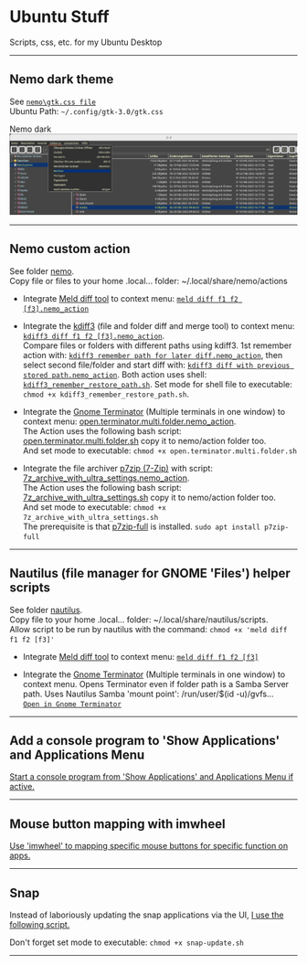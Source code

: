 # Ubuntu Stuff

Scripts, css, etc. for my Ubuntu Desktop

***

## Nemo dark theme

See [``nemo\gtk.css file``](./nemo/gtk.css)\
Ubuntu Path: ``~/.config/gtk-3.0/gtk.css``

Nemo dark
![Nemo dark](./img/NemoDark.png)

***

## Nemo custom action

See folder [nemo](./nemo/).\
Copy file or files to your home .local... folder: ~/.local/share/nemo/actions

- Integrate [Meld diff tool](https://de.wikipedia.org/wiki/Meld) to context menu: [``meld diff f1 f2 [f3].nemo_action``](./nemo/meld/meld%20diff%20f1%20f2%20%5Bf3%5D.nemo_action)

- Integrate the [kdiff3](https://apps.kde.org/kdiff3/) (file and folder diff and merge tool) to context menu: [``kdiff3 diff f1 f2 [f3].nemo_action``](./nemo/kdiff/kdiff3%20diff%20fi%20f2%20%5Bf3%5D.nemo_action).\
Compare files or folders with different paths using kdiff3. 1st remember action with: [``kdiff3 remember path for later diff.nemo_action``](./nemo/kdiff/kdiff3%20remember%20path%20for%20later%20diff.nemo_action), then select second file/folder and start diff with: [``kdiff3 diff with previous stored path.nemo_action``](./nemo/kdiff/kdiff3%20diff%20with%20previous%20stored%20path.nemo_action). Both action uses shell: [``kdiff3_remember_restore_path.sh``](./nemo/kdiff/kdiff3_remember_restore_path.sh). Set mode for shell file to executable: ``chmod +x kdiff3_remember_restore_path.sh``.

- Integrate the [Gnome Terminator](https://en.wikipedia.org/wiki/GNOME_Terminator) (Multiple terminals in one window) to context menu:
[open.terminator.multi.folder.nemo_action](./nemo/Terminator/open.terminator.multi.folder.nemo_action).\
The Action uses the following bash script: [open.terminator.multi.folder.sh](./nemo/Terminator/open.terminator.multi.folder.sh) copy it to nemo/action folder too.\
And set mode to executable: ``chmod +x open.terminator.multi.folder.sh``

- Integrate the file archiver [p7zip (7-Zip)](https://www.7-zip.org/) with script: [7z_archive_with_ultra_settings.nemo_action](./nemo/p7zip/7z_archive_with_ultra_settings.nemo_action).\
The Action uses the following bash script: [7z_archive_with_ultra_settings.sh](./nemo/p7zip/7z_archive_with_ultra_settings.sh) copy it to nemo/action folder too.\
And set mode to executable: ``chmod +x 7z_archive_with_ultra_settings.sh``\
The prerequisite is that [p7zip-full](https://packages.ubuntu.com/search?keywords=p7zip-full) is installed. ``sudo apt install p7zip-full``

***

## Nautilus (file manager for GNOME 'Files') helper scripts

See folder [nautilus](./nautilus/).\
Copy file to your home .local... folder: ~/.local/share/nautilus/scripts.\
Allow script to be run by nautilus with the command: ``chmod +x 'meld diff f1 f2 [f3]'`` 

- Integrate [Meld diff tool](https://de.wikipedia.org/wiki/Meld) to context menu: [``meld diff f1 f2 [f3]``](./nautilus/meld%20diff%20f1%20f2%20%5Bf3%5D)

- Integrate the [Gnome Terminator](https://en.wikipedia.org/wiki/GNOME_Terminator) (Multiple terminals in one window) to context menu. Opens Terminator even if folder path is a Samba Server path. Uses Nautilus Samba 'mount point': /run/user/$(id -u)/gvfs...\
[``Open in Gnome Terminator``](./nautilus/Open%20in%20Gnome%20Terminator)

***

## Add a console program to 'Show Applications' and Applications Menu

[Start a console program from 'Show Applications' and Applications Menu if active.](./varia/Desktop/Call%20terminal%20app%20from%20menu.md)

***

## Mouse button mapping with imwheel

[Use 'imwheel' to mapping specific mouse buttons for specific function on apps.](./desktop/imwheel/Mouse%20button%20mapping.md)

***

## Snap

Instead of laboriously updating the snap applications via the UI, [I use the following script.](./snap/snap-update.sh)

Don't forget set mode to executable: ``chmod +x snap-update.sh``

***
